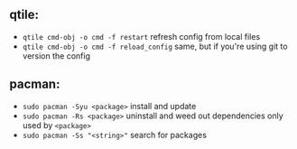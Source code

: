 ## qtile:
- `qtile cmd-obj -o cmd -f restart` refresh config from local files
- `qtile cmd-obj -o cmd -f reload_config` same, but if you're using git to version the config
## pacman:
- `sudo pacman -Syu <package>` install and update
- `sudo pacman -Rs <package>` uninstall and weed out dependencies only used by `<package>`
- `sudo pacman -Ss "<string>"` search for packages